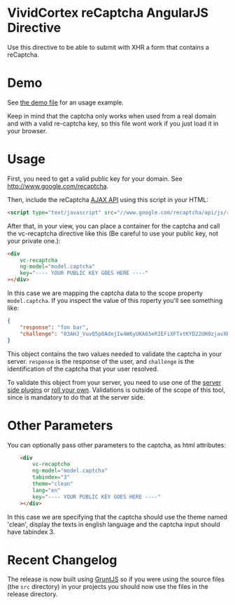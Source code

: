 VividCortex reCaptcha AngularJS Directive
=========================================

Use this directive to be able to submit with XHR a form that contains a reCaptcha.


Demo
====

See [the demo file](demo/demo.html) for an usage example.

Keep in mind that the captcha only works when used from a real domain and with a valid re-captcha key, so this file wont work if you just load it in your browser.


Usage
=====

First, you need to get a valid public key for your domain. See http://www.google.com/recaptcha.

Then, include the reCaptcha [AJAX API](https://developers.google.com/recaptcha/docs/display#AJAX) using this script in your HTML:

```html
<script type="text/javascript" src="//www.google.com/recaptcha/api/js/recaptcha_ajax.js"></script>
```

After that, in your view, you can place a container for the captcha and call the vc-recaptcha directive like this (Be careful to use your public key, not your private one.):

```html
<div
    vc-recaptcha
    ng-model="model.captcha"
    key="---- YOUR PUBLIC KEY GOES HERE ----"
></div>
```

In this case we are mapping the captcha data to the scope property ```model.captcha```. If you inspect the value of this roperty you'll see something like:

```json
{
    "response": "foo bar",
    "challenge": "03AHJ_VuvQ5p0AdejIw4W6yUKA65eRIEFiXFTxtKYD22UH9zjavXK4IYRZ8fhaGHjKXLKZa2MA-Lqeui5V9aeRWWTZSN6e1tED4gt7O77ROTcyY0Uedkc7LHzSUbLNULMcbXb2JThqLgOMvHINaoOtoniW4CepuOLG2h8s0tRUfqaQt6iUqNeWWHQ"
}
```

This object contains the two values needed to validate the captcha in your server. ```response``` is the response of the user, and ```challenge``` is the identification of the captcha that your user resolved.

To validate this object from your server, you need to use one of the [server side plugins](https://developers.google.com/recaptcha/) or [roll your own](https://developers.google.com/recaptcha/docs/verify). Validations is outside of the scope of this tool, since is mandatory to do that at the server side.


Other Parameters
================

You can optionally pass other parameters to the captcha, as html attributes:

```html
    <div
        vc-recaptcha
        ng-model="model.captcha"
        tabindex="3"
        theme="clean"
        lang="en"
        key="---- YOUR PUBLIC KEY GOES HERE ----"
    ></div>
```

In this case we are specifying that the captcha should use the theme named 'clean', display the texts in english language and the captcha input should have tabindex 3.


Recent Changelog
================

The release is now built using [GruntJS](gruntjs.com) so if you were using the source files (the ```src``` directory) in your projects you should now use the files in the release directory.
